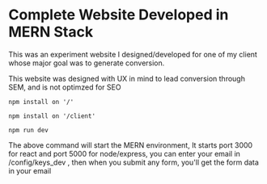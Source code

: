 # Complete Website Developed in MERN Stack

This was an experiment website I designed/developed for one of my client whose major goal was to generate conversion.

This website was designed with UX in mind to lead conversion through SEM, and is not optimzed for SEO

```
npm install on '/'
```

```
npm install on '/client'
```

```
npm run dev
```

The above command will start the MERN environment, It starts port 3000 for react and port 5000 for node/express, you can enter your email in /config/keys_dev , then when you submit any form, you'll get the form data in your email
